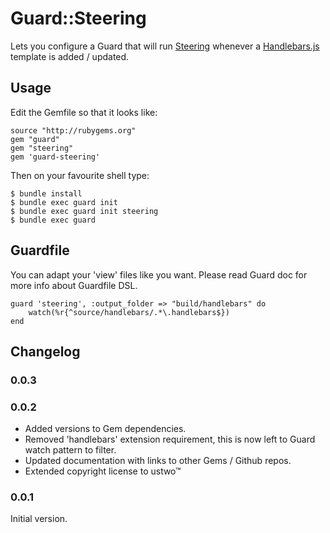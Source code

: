 # Guard::Steering

Lets you configure a Guard that will run [Steering](https://github.com/pixeltrix/steering) whenever a [Handlebars.js](https://github.com/wycats/handlebars.js) template is added / updated.

## Usage

Edit the Gemfile so that it looks like:

    source "http://rubygems.org"
    gem "guard"
    gem "steering"
    gem 'guard-steering'

Then on your favourite shell type:

    $ bundle install
    $ bundle exec guard init
    $ bundle exec guard init steering
    $ bundle exec guard

## Guardfile

You can adapt your 'view' files like you want. Please read Guard doc for more info about Guardfile DSL.

	guard 'steering', :output_folder => "build/handlebars" do
	 	watch(%r{^source/handlebars/.*\.handlebars$})
	end

## Changelog

### 0.0.3



### 0.0.2

* Added versions to Gem dependencies.
* Removed 'handlebars' extension requirement, this is now left to Guard watch pattern to filter.
* Updated documentation with links to other Gems / Github repos.
* Extended copyright license to ustwo™

### 0.0.1

Initial version.